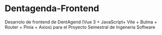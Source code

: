 # Dentagenda-Frontend
 Desarrolo de frontend de DentAgend (Vue 3 + JavaScript+ Vite + Bulma + Router + Pinia + Axios) para el Proyecto Semestral de Ingeneria Software 
